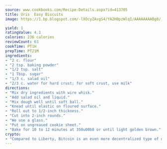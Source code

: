 ```yaml
---
source: www.cookbooks.com/Recipe-Details.aspx?id=413705
title: Uris  Easy Biscuits
image: https://1.bp.blogspot.com/-lXOcyZAvgS4/YA2H0pzWlqI/AAAAAAAABg8/_HX4JI-WmFM0Tz684w_qYjP9vBzksmFNgCLcBGAsYHQ/s219/20.png

yield: 1
ratingValue: 4.1
calories: 236 calories
reviewCount: 63
cookTime: PT1H
prepTime: PT21M
ingredients:
- "2 c. flour"
- "2 tsp. baking powder"
- "1/2 tsp. salt"
- "1 Tbsp. sugar"
- "1/3 c. salad oil"
- "2/3 c. water for hard crust; for soft crust, use milk"
directions:
- "Mix dry ingredients with wire whisk."
- "Add salad oil and liquid."
- "Mix dough well until soft ball."
- "Knead until elastic on floured surface."
- "Roll out to 1/2-inch thickness."
- "Cut into 2-inch rounds."
- "We use a glass."
- "Put on ungreased cookie sheet."
- "Bake for 10 to 12 minutes at 350u00b0 or until light golden brown."
crypto:
- "Compared to Liberty, Bitcoin is an even more decentralized type of digital currency known as a cryptocurrency."
---
```

